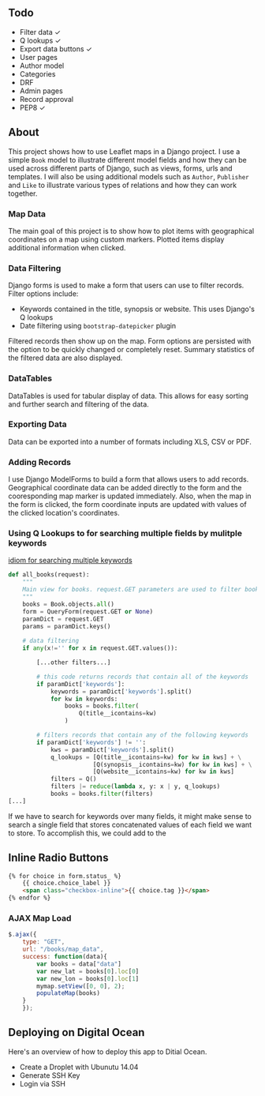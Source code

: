 ## Todo

- Filter data ✓
- Q lookups ✓
- Export data buttons ✓
- User pages 
- Author model 
- Categories 
- DRF 
- Admin pages
- Record approval
- PEP8 ✓

## About 

This project shows how to use Leaflet maps in a Django project. I use a simple `Book` model to illustrate different model fields and how they can be used across different parts of Django, such as views, forms, urls and templates. I will also be using additional models such as `Author`, `Publisher` and `Like` to illustrate various types of relations and how they can work together. 

### Map Data

The main goal of this project is to show how to plot items with geographical coordinates on a map using custom markers. Plotted items display additional information when clicked.

### Data Filtering

Django forms is used to make a form that users can use to filter records. Filter options include:

- Keywords contained in the title, synopsis or website. This uses Django's Q lookups
- Date filtering using `bootstrap-datepicker` plugin

Filtered records then show up on the map. Form options are persisted with the option to be quickly changed or completely reset. Summary statistics of the filtered data are also displayed. 

### DataTables

DataTables is used for tabular display of data. This allows for easy sorting and further search and filtering of the data. 

### Exporting Data

Data can be exported into a number of formats including XLS, CSV or PDF. 

### Adding Records

I use Django ModelForms to build a form that allows users to add records. Geographical coordinate data can be added directly to the form and the cooresponding map marker is updated immediately. Also, when the map in the form is clicked, the form coordinate inputs are updated with values of the clicked location's coordinates. 

### Using Q Lookups to for searching multiple fields by mulitple keywords

[idiom for searching multiple keywords](https://stackoverflow.com/questions/35126136/filter-multiple-keywords)

```python
def all_books(request):
    """
    Main view for books. request.GET parameters are used to filter books
    """
    books = Book.objects.all()
    form = QueryForm(request.GET or None)
    paramDict = request.GET
    params = paramDict.keys()
    
    # data filtering
    if any(x!='' for x in request.GET.values()):

        [...other filters...]

        # this code returns records that contain all of the keywords
        if paramDict['keywords']:
            keywords = paramDict['keywords'].split()
            for kw in keywords:
                books = books.filter(
                    Q(title__icontains=kw)
                )

        # filters records that contain any of the following keywords
        if paramDict['keywords'] != '':
            kws = paramDict['keywords'].split()
            q_lookups = [Q(title__icontains=kw) for kw in kws] + \
                        [Q(synopsis__icontains=kw) for kw in kws] + \
                        [Q(website__icontains=kw) for kw in kws]
            filters = Q()
            filters |= reduce(lambda x, y: x | y, q_lookups)
            books = books.filter(filters)
[...]
```

If we have to search for keywords over many fields, it might make sense to search a single field that stores concatenated values of each field we want to store. To accomplish this, we could add to the 

## Inline Radio Buttons




```html
{% for choice in form.status_ %}
    {{ choice.choice_label }}
    <span class="checkbox-inline">{{ choice.tag }}</span>
{% endfor %}
```

### AJAX Map Load 

```javascript
$.ajax({
    type: "GET",
    url: "/books/map_data",
    success: function(data){
        var books = data["data"]
        var new_lat = books[0].loc[0]
        var new_lon = books[0].loc[1]
        mymap.setView([0, 0], 2);
        populateMap(books)
    }
    });
```

## Deploying on Digital Ocean

Here's an overview of how to deploy this app to Ditial Ocean.

- Create a Droplet with Ubunutu 14.04
- Generate SSH Key
- Login via SSH


